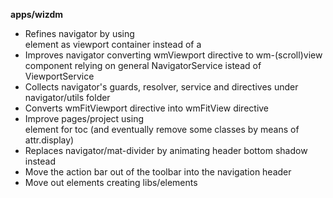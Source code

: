 **apps/wizdm**

* Refines navigator by using <main> element as viewport container instead of a <div>
* Improves navigator converting wmViewport directive to wm-(scroll)view component relying on general NavigatorService istead of ViewportService
* Collects navigator's guards, resolver, service and directives under navigator/utils folder
* Converts wmFitViewport directive into wmFitView directive
* Improve pages/project using <nav> element for toc (and eventually remove some classes by means of attr.display)
* Replaces navigator/mat-divider by animating header bottom shadow instead 
* Move the action bar out of the toolbar into the navigation header
* Move out elements creating libs/elements
